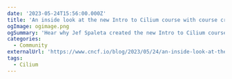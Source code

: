 ```yaml
---
date: '2023-05-24T15:56:00.000Z'
title: 'An inside look at the new Intro to Cilium course with course creator, Jef Spaleta!'
ogImage: ogimage.png
ogSummary: 'Hear why Jef Spaleta created the new Intro to Cilium course'
categories:
  - Community
externalUrl: 'https://www.cncf.io/blog/2023/05/24/an-inside-look-at-the-new-intro-to-cilium-course-with-course-creator-jef-spaleta/'
tags:
  - Cilium
---
```

